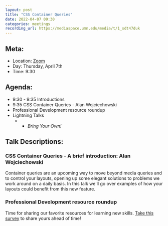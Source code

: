 ```yaml
---
layout: post
title: "CSS Container Queries"
date: 2022-04-07 09:30
categories: meetings
recording_url: https://mediaspace.umn.edu/media/t/1_sdt47duk
---
```


## Meta:

- Location: [Zoom](https://z.umn.edu/cpmstream)
- Day: Thursday, April 7th
- Time: 9:30

## Agenda:

- 9:30 - 9:35 Introductions
- 9:35 CSS Container Queries - Alan Wojciechowski
- Professional Development resource roundup
- Lightning Talks
  -   - _Bring Your Own!_

## Talk Descriptions:

### CSS Container Queries - A brief introduction: Alan Wojciechowski

Container queries are an upcoming way to move beyond media queries and to control your layouts, opening up some elegant solutions to problems we work around on a daily basis. In this talk we'll go over examples of how your layouts could benefit from this new feature.

### Professional Development resource roundup

Time for sharing our favorite resources for learning new skills. [Take this survey](https://forms.gle/Jx3zq7BhEYErD55y5) to share yours ahead of time!
